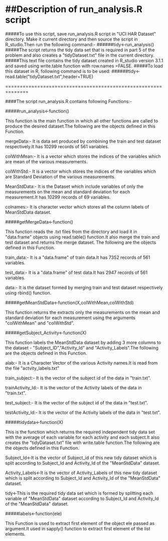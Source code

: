 ##Description of run_analysis.R script
=============================================================
#####To use this script, save run_analysis.R script in "UCI HAR Dataset" directory. Make it current directory and then source the script in R_studio.Then run the following command:-
######tidy<-run_analysis()
#####The script returns the tidy data set that is required in part 5 of the problem and also creates a "tidyDataset.txt" file in the current directory.
#####This text file contains the tidy dataset created in R_studio version 3.1.1 and  saved using write.table function with row.names =FALSE.
#####To load this dataset in R, following command is to be used:
######tidy<-read.table("tidyDataset.txt",header=TRUE)

==============================================================

####The script run_analysis.R contains following Functions:-

#####run_analysis<-function()

This function is the main function in which all other functions are called to produce the desired dataset.The following are the objects defined in this Function.

mergeData:- It is data set produced by combining the train and test dataset respectively.It has 10299 records of 561 variables.

colWithMean:- It is a vector which stores the indices of the variables which are mean of the various measurements.

colWithStd:- It is a vector which stores the indices of the variables which are Standard Deviation of the various measurements.

MeanStdData:- It is the Dataset which include variables of only the measurements on the mean and standard deviation for each measurement.It has 10299 records of 69 variables.

colnames:- It is character vector which stores all the column labels of MeanStdData dataset.

#####getMergeData<-function()

This function reads the .txt files from the directory and load it in "data.frame" objects using read.table() function.It also merge the train and test dataset and returns the merge dataset.
The following are the objects defined in this Function.

train_data:- It is a "data.frame" of train data.It has 7352 records of 561 variables.

test_data:- It is a "data.frame" of test data.It has 2947 records of 561 variables.

data:- It is the dataset formed by merging train and test dataset respectively using rbind() function.

#####getMeanStdData<-function(X,colWithMean,colWithStd)
		
This function returns the extracts only the measurements on the mean and standard deviation for each measurement using the arguments "colWithMean" and "colWithStd".

#####getSubject_Activity<-function(X)

This function labels the MeanStdData dataset by adding 3 more columns to the dataset - "Subject_ID","Activity_Id" and "Activity_Labels".The following are the objects defined in this Function.
 
alab:- It is a Character Vector of the various Activity names.It is read  from the file "actvity_labels.txt"

train_subject:- It is the vector of the subject id of the data in "train.txt".

trainActivity_Id:- It is the vector of the Activity labels of the data in "train.txt".

test_subject:- It is the vector of the subject id of the data in "test.txt".

testActivity_Id:- It is the vector of the Activity labels of the data in "test.txt".

#####tidydata<-function(X)

This is the function which returns the required independent tidy data set with the average of each variable for each activity and each subject.It also creates the "tidyDataset.txt" file 
with write.table function.The following are the objects defined in this Function.

Subject_Id<-It is the vector of Subject_id of this new tidy dataset which is split according to Subject_Id and Activity_Id of the "MeanStdData" dataset. 

Activity_Labels<-It is the vector of Activity_Labels of this new tidy dataset which is split according to Subject_Id and Activity_Id of the "MeanStdData" dataset. 

tidy<-This is the required tidy data set which is formed by splitting each variable of "MeanStdData" dataset according to Subject_Id and Activity_Id of the "MeanStdData" dataset.

#####labels<-function(ele)

This Function is used to extract first element of the object ele passed as argument.It used in sapply() function to extract first element of the list elements.
    



